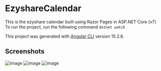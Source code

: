 # EzyshareCalendar

This is the ezyshare calendar built using Razor Pages in ASP.NET Core (v7)
To run the project, run the following command `dotnet watch`

This project was generated with [Angular CLI](https://github.com/angular/angular-cli) version 15.2.6.

## Screenshots
![image](https://github.com/liyanakhrl/nsi-ezyshare-calendar/assets/130669566/419fd6f3-59d1-44d5-b341-7159a59807e8)
![image](https://github.com/liyanakhrl/nsi-ezyshare-calendar/assets/130669566/da2a79fe-c6c4-4e7b-9669-2493a9997aff)
![image](https://github.com/liyanakhrl/nsi-ezyshare-calendar/assets/130669566/206d7674-3d13-4f87-a7dc-06662b16e373)




